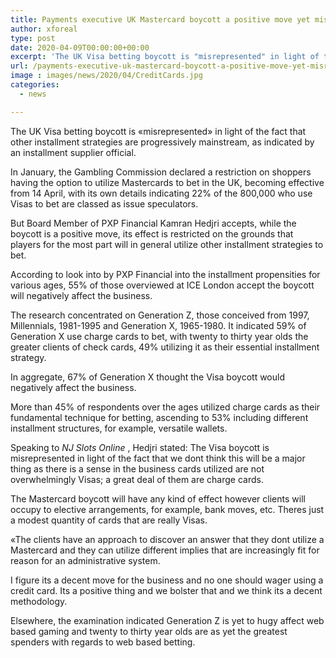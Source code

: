 ```yaml
---
title: Payments executive UK Mastercard boycott a positive move yet misrepresented
author: xforeal 
type: post
date: 2020-04-09T00:00:00+00:00
excerpt: 'The UK Visa betting boycott is "misrepresented" in light of the fact that other installment strategies are progressively mainstream, as indicated by an installment supplier executive '
url: /payments-executive-uk-mastercard-boycott-a-positive-move-yet-misrepresented/
image : images/news/2020/04/CreditCards.jpg
categories:
  - news

---
```

The UK Visa betting boycott is &#171;misrepresented&#187; in light of the fact that other installment strategies are progressively mainstream, as indicated by an installment supplier official. 

In January, the Gambling Commission declared a restriction on shoppers having the option to utilize Mastercards to bet in the UK, becoming effective from 14 April, with its own details indicating 22&percnt; of the 800,000 who use Visas to bet are classed as issue speculators. 

But Board Member of PXP Financial Kamran Hedjri accepts, while the boycott is a positive move, its effect is restricted on the grounds that players for the most part will in general utilize other installment strategies to bet. 

According to look into by PXP Financial into the installment propensities for various ages, 55&percnt; of those overviewed at ICE London accept the boycott will negatively affect the business. 

The research concentrated on Generation Z, those conceived from 1997, Millennials, 1981-1995 and Generation X, 1965-1980. It indicated 59&percnt; of Generation X use charge cards to bet, with twenty to thirty year olds the greater clients of check cards, 49&percnt; utilizing it as their essential installment strategy. 

In aggregate, 67&percnt; of Generation X thought the Visa boycott would negatively affect the business. 

More than 45&percnt; of respondents over the ages utilized charge cards as their fundamental technique for betting, ascending to 53&percnt; including different installment structures, for example, versatile wallets. 

Speaking to _NJ Slots Online_ , Hedjri stated: The Visa boycott is misrepresented in light of the fact that we dont think this will be a major thing as there is a sense in the business cards utilized are not overwhelmingly Visas; a great deal of them are charge cards. 

The Mastercard boycott will have any kind of effect however clients will occupy to elective arrangements, for example, bank moves, etc. Theres just a modest quantity of cards that are really Visas. 

&#171;The clients have an approach to discover an answer that they dont utilize a Mastercard and they can utilize different implies that are increasingly fit for reason for an administrative system. 

I figure its a decent move for the business and no one should wager using a credit card. Its a positive thing and we bolster that and we think its a decent methodology. 

Elsewhere, the examination indicated Generation Z is yet to hugy affect web based gaming and twenty to thirty year olds are as yet the greatest spenders with regards to web based betting.